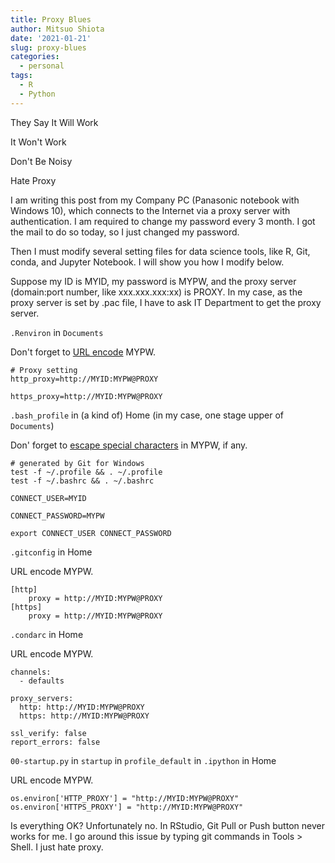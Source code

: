 ```yaml
---
title: Proxy Blues
author: Mitsuo Shiota
date: '2021-01-21'
slug: proxy-blues
categories:
  - personal
tags:
  - R
  - Python
---
```


They Say It Will Work

It Won't Work

Don't Be Noisy

Hate Proxy

I am writing this post from my Company PC (Panasonic notebook with Windows 10), which connects to the Internet via a proxy server with authentication. I am required to change my password every 3 month. I got the mail to do so today, so I just changed my password.

Then I must modify several setting files for data science tools, like R, Git, conda, and Jupyter Notebook. I will show you how I modify below.

Suppose my ID is MYID, my password is MYPW, and the proxy server (domain:port number, like xxx.xxx.xxx:xx) is PROXY. In my case, as the proxy server is set by .pac file, I have to ask IT Department to get the proxy server.

`.Renviron` in `Documents`

Don't forget to [URL encode](https://www.w3schools.com/tags/ref_urlencode.ASP) MYPW.

```
# Proxy setting
http_proxy=http://MYID:MYPW@PROXY

https_proxy=http://MYID:MYPW@PROXY
```

`.bash_profile` in (a kind of) Home (in my case, one stage upper of `Documents`)

Don' forget to [escape special characters](https://www.oreilly.com/library/view/learning-the-bash/1565923472/ch01s09.html) in MYPW, if any.

```
# generated by Git for Windows
test -f ~/.profile && . ~/.profile
test -f ~/.bashrc && . ~/.bashrc

CONNECT_USER=MYID

CONNECT_PASSWORD=MYPW

export CONNECT_USER CONNECT_PASSWORD
```

`.gitconfig` in Home

URL encode MYPW.

```
[http]
 	proxy = http://MYID:MYPW@PROXY
[https]
 	proxy = http://MYID:MYPW@PROXY
```

`.condarc` in Home

URL encode MYPW.

```
channels:
  - defaults

proxy_servers:
  http: http://MYID:MYPW@PROXY
  https: http://MYID:MYPW@PROXY

ssl_verify: false
report_errors: false
```

`00-startup.py` in `startup` in `profile_default` in `.ipython` in Home

URL encode MYPW.

`
os.environ['HTTP_PROXY'] = "http://MYID:MYPW@PROXY"
os.environ['HTTPS_PROXY'] = "http://MYID:MYPW@PROXY"
`

Is everything OK? Unfortunately no. In RStudio, Git Pull or Push button never works for me. I go around this issue by typing git commands in Tools > Shell. I just hate proxy.
